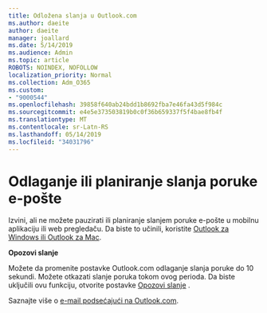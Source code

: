 ```yaml
---
title: Odložena slanja u Outlook.com
ms.author: daeite
author: daeite
manager: joallard
ms.date: 5/14/2019
ms.audience: Admin
ms.topic: article
ROBOTS: NOINDEX, NOFOLLOW
localization_priority: Normal
ms.collection: Adm_O365
ms.custom:
- "9000544"
ms.openlocfilehash: 39858f640ab24bdd1b8692fba7e46fa43d5f984c
ms.sourcegitcommit: e4e5e373503819b0c0f36b659337f5f4bae8fb4f
ms.translationtype: MT
ms.contentlocale: sr-Latn-RS
ms.lasthandoff: 05/14/2019
ms.locfileid: "34031796"
---
```

# <a name="delay-or-schedule-sending-email-messages"></a>Odlaganje ili planiranje slanja poruke e-pošte

Izvini, ali ne možete pauzirati ili planiranje slanjem poruke e-pošte u mobilnu aplikaciju ili web pregledaču. Da biste to učinili, koristite [Outlook za Windows ili Outlook za Mac](https://products.office.com/outlook/email-and-calendar-software-microsoft-outlook).

**Opozovi slanje**

Možete da promenite postavke Outlook.com odlaganje slanja poruke do 10 sekundi. Možete otkazati slanje poruka tokom ovog perioda. Da biste uključili ovu funkciju, otvorite postavke [Opozovi slanje](https://outlook.live.com/mail/options/mail/messageContent/undoSend) .

Saznajte više o [e-mail podsećajući na Outlook.com](https://support.office.com/article/c069ddde-5282-4085-8f4c-d7b133324f8a).